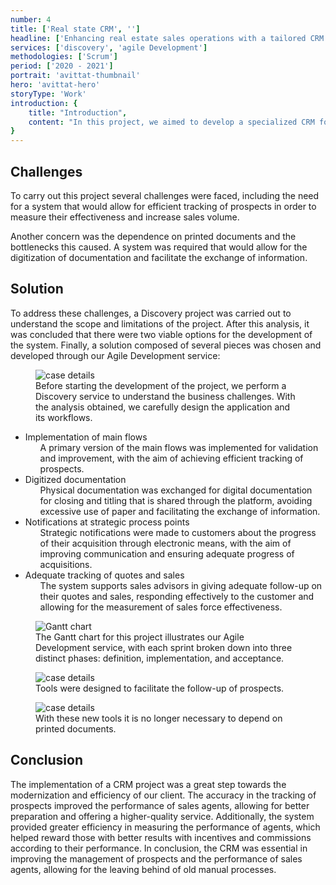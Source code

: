 ```yaml
---
number: 4
title: ['Real state CRM', '']
headline: ['Enhancing real estate sales operations with a tailored CRM']
services: ['discovery', 'agile Development']
methodologies: ['Scrum']
period: ['2020 - 2021']
portrait: 'avittat-thumbnail'
hero: 'avittat-hero'
storyType: 'Work'
introduction: {
    title: "Introduction",
    content: "In this project, we aimed to develop a specialized CRM for a real estate company with the goal of improving the tracking of its prospects and increasing the effectiveness of its sales force. With this system, we expected to achieve greater efficiency in the property acquisition process by improving communication and information management."
}
---
```


<div>
    <h2>Challenges</h2>
    <p>To carry out this project several challenges were faced, including the need for a system that would allow for efficient tracking of prospects in order to measure their effectiveness and increase sales volume.</p>   
    <p>Another concern was the dependence on printed documents and the bottlenecks this caused. A system was required that would allow for the digitization of documentation and facilitate the exchange of information.</p>
</div>
<div>
    <h2>Solution</h2>
    <p>To address these challenges, a Discovery project was carried out to understand the scope and limitations of the project. After this analysis, it was concluded that there were two viable options for the development of the system. Finally, a solution composed of several pieces was chosen and developed through our Agile Development service:</p>
</div>
<div>
    <figure>
        <img src="/work/avittat-figure1.jpg" alt="case details"/>
        <figcaption class="story_story__mainContent__caption__IQRnS">Before starting the development of the project, we perform a Discovery service to understand the business challenges. With the analysis obtained, we carefully design the application and its workflows.</figcaption>
    </figure>    
</div>
<ul class="story_story__mainContent__fullList__ClxE5">
    <li>Implementation of main flows
        <ul>
            <span>A primary version of the main flows was implemented for validation and improvement, with the aim of achieving efficient tracking of prospects.</span>
        </ul>
    </li>
    <li>Digitized documentation
        <ul>
            <span>Physical documentation was exchanged for digital documentation for closing and titling that is shared through the platform, avoiding excessive use of paper and facilitating the exchange of information.</span>
        </ul>
    </li>
    <li>Notifications at strategic process points
        <ul>
            <span>Strategic notifications were made to customers about the progress of their acquisition through electronic means, with the aim of improving communication and ensuring adequate progress of acquisitions.</span>
        </ul>
    </li>
    <li>Adequate tracking of quotes and sales
        <ul>
            <span>The system supports sales advisors in giving adequate follow-up on their quotes and sales, responding effectively to the customer and allowing for the measurement of sales force effectiveness.</span>
        </ul>
    </li>
</ul>
<div class="story_story__mainContent__gantt__TErEp">
    <figure>
        <img src="/work/project-chart-en.jpg" alt="Gantt chart"/>
        <figcaption class="story_story__mainContent__caption__IQRnS">The Gantt chart for this project illustrates our Agile Development service, with each sprint broken down into three distinct phases: definition, implementation, and acceptance.</figcaption>
    </figure>
</div>
<div>
    <figure>
        <img src="/work/avittat-figure2.jpg" alt="case details"/>
        <figcaption class="story_story__mainContent__caption__IQRnS">Tools were designed to facilitate the follow-up of prospects.</figcaption>
    </figure>    
</div>
<div>
    <figure>
        <img src="/work/avittat-figure3.jpg" alt="case details"/>
        <figcaption class="story_story__mainContent__caption__IQRnS">With these new tools it is no longer necessary to depend on printed documents.</figcaption>
    </figure>    
</div>
<div>
    <h2>Conclusion</h2>
    <p>The implementation of a CRM project was a great step towards the modernization and efficiency of our client. The accuracy in the tracking of prospects improved the performance of sales agents, allowing for better preparation and offering a higher-quality service. Additionally, the system provided greater efficiency in measuring the performance of agents, which helped reward those with better results with incentives and commissions according to their performance. In conclusion, the CRM was essential in improving the management of prospects and the performance of sales agents, allowing for the leaving behind of old manual processes.</p>
</div>